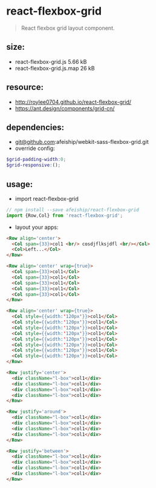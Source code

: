 # react-flexbox-grid
> React flexbox grid layout component.

## size:
+ react-flexbox-grid.js  5.66 kB
+ react-flexbox-grid.js.map    26 kB

## resource:
+ http://roylee0704.github.io/react-flexbox-grid/
+ https://ant.design/components/grid-cn/

## dependencies:
+ git@github.com:afeiship/webkit-sass-flexbox-grid.git
+ override config:
```scss
$grid-padding-width:0;
$grid-responsive:();

```


## usage:
+ import react-flexbox-grid
```javascript
// npm install --save afeiship/react-flexbox-grid
import {Row,Col} from 'react-flexbox-grid';
```

+ layout your apps:
```html
<Row align='center'>
  <Col span={33}>col1 <br/> cosdjflksjdfl <br/></Col>
  <Col>Left...</Col>
</Row>

<Row align='center' wrap={true}>
  <Col span={33}>col1</Col>
  <Col span={33}>col1</Col>
  <Col span={33}>col1</Col>
  <Col span={33}>col1</Col>
  <Col span={33}>col1</Col>
</Row>

<Row align='center' wrap={true}>
  <Col style={{width:'120px'}}>col1</Col>
  <Col style={{width:'120px'}}>col1</Col>
  <Col style={{width:'120px'}}>col1</Col>
  <Col style={{width:'120px'}}>col1</Col>
  <Col style={{width:'120px'}}>col1</Col>
  <Col style={{width:'120px'}}>col1</Col>
  <Col style={{width:'120px'}}>col1</Col>
  <Col style={{width:'120px'}}>col1</Col>
</Row>

<Row justify='center'>
  <div className="l-box">col1</div>
  <div className="l-box">col1</div>
  <div className="l-box">col1</div>
  <div className="l-box">col1</div>
</Row>

<Row justify='around'>
  <div className="l-box">col1</div>
  <div className="l-box">col1</div>
  <div className="l-box">col1</div>
  <div className="l-box">col1</div>
</Row>

<Row justify='between'>
  <div className="l-box">col1</div>
  <div className="l-box">col1</div>
  <div className="l-box">col1</div>
  <div className="l-box">col1</div>
</Row>
```

